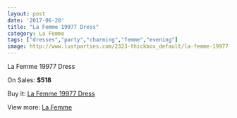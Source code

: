 ```yaml
---
layout: post
date: '2017-06-28'
title: "La Femme 19977 Dress"
category: La Femme
tags: ["dresses","party","charming","femme","evening"]
image: http://www.lustparties.com/2323-thickbox_default/la-femme-19977-dress.jpg
---
```

La Femme 19977 Dress

On Sales: **$518**
<a href="https://www.lustparties.com/en/la-femme/754-la-femme-19977-dress.html"><amp-img layout="responsive" width="600" height="600" src="//www.lustparties.com/2323-thickbox_default/la-femme-19977-dress.jpg" alt="La Femme 19977 Dress 0" /></a>
<a href="https://www.lustparties.com/en/la-femme/754-la-femme-19977-dress.html"><amp-img layout="responsive" width="600" height="600" src="//www.lustparties.com/2325-thickbox_default/la-femme-19977-dress.jpg" alt="La Femme 19977 Dress 1" /></a>
<a href="https://www.lustparties.com/en/la-femme/754-la-femme-19977-dress.html"><amp-img layout="responsive" width="600" height="600" src="//www.lustparties.com/2324-thickbox_default/la-femme-19977-dress.jpg" alt="La Femme 19977 Dress 2" /></a>

Buy it: [La Femme 19977 Dress](https://www.lustparties.com/en/la-femme/754-la-femme-19977-dress.html "La Femme 19977 Dress")

View more: [La Femme](https://www.lustparties.com/en/4-la-femme "La Femme")
